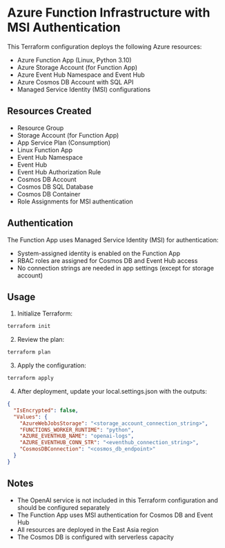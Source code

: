 # Azure Function Infrastructure with MSI Authentication

This Terraform configuration deploys the following Azure resources:

- Azure Function App (Linux, Python 3.10)
- Azure Storage Account (for Function App)
- Azure Event Hub Namespace and Event Hub
- Azure Cosmos DB Account with SQL API
- Managed Service Identity (MSI) configurations

## Resources Created

- Resource Group
- Storage Account (for Function App)
- App Service Plan (Consumption)
- Linux Function App
- Event Hub Namespace
- Event Hub
- Event Hub Authorization Rule
- Cosmos DB Account
- Cosmos DB SQL Database
- Cosmos DB Container
- Role Assignments for MSI authentication

## Authentication

The Function App uses Managed Service Identity (MSI) for authentication:
- System-assigned identity is enabled on the Function App
- RBAC roles are assigned for Cosmos DB and Event Hub access
- No connection strings are needed in app settings (except for storage account)

## Usage

1. Initialize Terraform:
```bash
terraform init
```

2. Review the plan:
```bash
terraform plan
```

3. Apply the configuration:
```bash
terraform apply
```

4. After deployment, update your local.settings.json with the outputs:
```json
{
  "IsEncrypted": false,
  "Values": {
    "AzureWebJobsStorage": "<storage_account_connection_string>",
    "FUNCTIONS_WORKER_RUNTIME": "python",
    "AZURE_EVENTHUB_NAME": "openai-logs",
    "AZURE_EVENTHUB_CONN_STR": "<eventhub_connection_string>",
    "CosmosDBConnection": "<cosmos_db_endpoint>"
  }
}
```

## Notes

- The OpenAI service is not included in this Terraform configuration and should be configured separately
- The Function App uses MSI authentication for Cosmos DB and Event Hub
- All resources are deployed in the East Asia region
- The Cosmos DB is configured with serverless capacity
